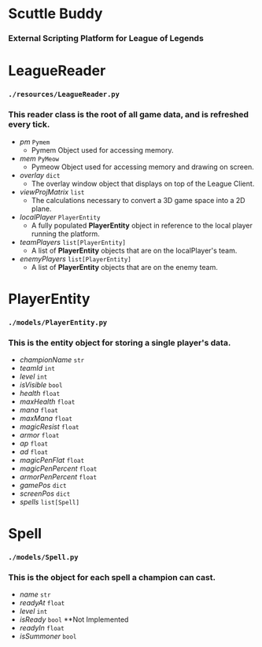 # Scuttle Buddy
### External Scripting Platform for League of Legends

# LeagueReader
### `./resources/LeagueReader.py`
### This reader class is the root of all game data, and is refreshed every tick.

* *pm* `Pymem`
  * Pymem Object used for accessing memory.
* *mem* `PyMeow`
  * Pymeow Object used for accessing memory and drawing on screen.
* *overlay* `dict`
  * The overlay window object that displays on top of the League Client.
* *viewProjMatrix* `list`
  * The calculations necessary to convert a 3D game space into a 2D plane.
* *localPlayer* `PlayerEntity`
  * A fully populated **PlayerEntity** object in reference to the local player running the platform.
* *teamPlayers* `list[PlayerEntity]`
  * A list of **PlayerEntity** objects that are on the localPlayer's team.
* *enemyPlayers* `list[PlayerEntity]`
  * A list of **PlayerEntity** objects that are on the enemy team.

# PlayerEntity
### `./models/PlayerEntity.py`
### This is the entity object for storing a single player's data.

* *championName* `str`
* *teamId* `int`
* *level* `int`
* *isVisible* `bool`
* *health* `float`
* *maxHealth* `float`
* *mana* `float`
* *maxMana* `float`
* *magicResist* `float`
* *armor* `float`
* *ap* `float`
* *ad* `float`
* *magicPenFlat* `float`
* *magicPenPercent* `float`
* *armorPenPercent* `float`
* *gamePos* `dict`
* *screenPos* `dict`
* *spells* `list[Spell]`

# Spell
### `./models/Spell.py`
### This is the object for each spell a champion can cast.

* *name* `str`
* *readyAt* `float`
* *level* `int`
* *isReady* `bool` **Not Implemented
* *readyIn* `float`
* *isSummoner* `bool`
